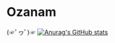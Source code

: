 # Ozanam
(☞ﾟヮﾟ)☞
[![Anurag's GitHub stats](https://github-readme-stats.vercel.app/api?username=ozanamsousa)](https://github.com/ozanamsousa/github-readme-stats)
